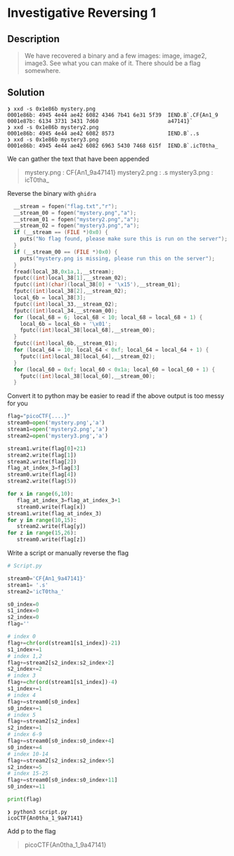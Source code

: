# Investigative Reversing 1
## Description
> We have recovered a binary and a few images: image, image2, image3. See what you can make of it. There should be a flag somewhere.

## Solution
```
❯ xxd -s 0x1e86b mystery.png
0001e86b: 4945 4e44 ae42 6082 4346 7b41 6e31 5f39  IEND.B`.CF{An1_9
0001e87b: 6134 3731 3431 7d60                      a47141}`
❯ xxd -s 0x1e86b mystery2.png
0001e86b: 4945 4e44 ae42 6082 8573                 IEND.B`..s
❯ xxd -s 0x1e86b mystery3.png
0001e86b: 4945 4e44 ae42 6082 6963 5430 7468 615f  IEND.B`.icT0tha_
```
We can gather the text that have been appended
> mystery.png : CF{An1_9a47141}
  mystery2.png : .s
  mystery3.png : icT0tha_

Reverse the binary with `ghidra`
```c
  __stream = fopen("flag.txt","r");
  __stream_00 = fopen("mystery.png","a");
  __stream_01 = fopen("mystery2.png","a");
  __stream_02 = fopen("mystery3.png","a");
  if (__stream == (FILE *)0x0) {
    puts("No flag found, please make sure this is run on the server");
  }
  if (__stream_00 == (FILE *)0x0) {
    puts("mystery.png is missing, please run this on the server");
  }
  fread(local_38,0x1a,1,__stream);
  fputc((int)local_38[1],__stream_02);
  fputc((int)(char)(local_38[0] + '\x15'),__stream_01);
  fputc((int)local_38[2],__stream_02);
  local_6b = local_38[3];
  fputc((int)local_33,__stream_02);
  fputc((int)local_34,__stream_00);
  for (local_68 = 6; local_68 < 10; local_68 = local_68 + 1) {
    local_6b = local_6b + '\x01';
    fputc((int)local_38[local_68],__stream_00);
  }
  fputc((int)local_6b,__stream_01);
  for (local_64 = 10; local_64 < 0xf; local_64 = local_64 + 1) {
    fputc((int)local_38[local_64],__stream_02);
  }
  for (local_60 = 0xf; local_60 < 0x1a; local_60 = local_60 + 1) {
    fputc((int)local_38[local_60],__stream_00);
  }
 ```
 Convert it to python may be easier to read if the above output is too messy for you
 ```py
 flag="picoCTF{....}"
stream0=open('mystery.png','a')
stream1=open('mystery2.png','a')
stream2=open('mystery3.png','a')

stream1.write(flag[0]+21)
stream2.write(flag[1])
stream2.write(flag[2])
flag_at_index_3=flag[3]
stream0.write(flag[4])
stream2.write(flag(5))

for x in range(6,10):
    flag_at_index_3=flag_at_index_3+1
    stream0.write(flag[x])
stream1.write(flag_at_index_3)
for y in range(10,15):
    stream2.write(flag[y])
for z in range(15,26):
    stream0.write(flag[z])
```
Write a script or manually reverse the flag
```py
# Script.py

stream0='CF{An1_9a47141}'
stream1= '.s'
stream2='icT0tha_'

s0_index=0
s1_index=0
s2_index=0
flag=''

# index 0
flag+=chr(ord(stream1[s1_index])-21)
s1_index+=1
# index 1,2
flag+=stream2[s2_index:s2_index+2]
s2_index+=2
# index 3
flag+=chr(ord(stream1[s1_index])-4)
s1_index+=1
# index 4
flag+=stream0[s0_index]
s0_index+=1
# index 5
flag+=stream2[s2_index]
s2_index+=1
# index 6-9
flag+=stream0[s0_index:s0_index+4]
s0_index+=4
# index 10-14
flag+=stream2[s2_index:s2_index+5]
s2_index+=5
# index 15-25
flag+=stream0[s0_index:s0_index+11]
s0_index+=11

print(flag)
```
```console
❯ python3 script.py
icoCTF{An0tha_1_9a47141}
```
Add p to the flag
> picoCTF{An0tha_1_9a47141}
